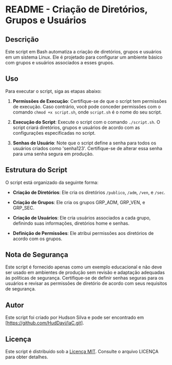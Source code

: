 # README - Criação de Diretórios, Grupos e Usuários

## Descrição
Este script em Bash automatiza a criação de diretórios, grupos e usuários em um sistema Linux. Ele é projetado para configurar um ambiente básico com grupos e usuários associados a esses grupos.

## Uso
Para executar o script, siga as etapas abaixo:

1. **Permissões de Execução**: Certifique-se de que o script tem permissões de execução. Caso contrário, você pode conceder permissões com o comando `chmod +x script.sh`, onde `script.sh` é o nome do seu script.

2. **Execução do Script**: Execute o script com o comando `./script.sh`. O script criará diretórios, grupos e usuários de acordo com as configurações especificadas no script.

3. **Senhas de Usuário**: Note que o script define a senha para todos os usuários criados como 'senha123'. Certifique-se de alterar essa senha para uma senha segura em produção.

## Estrutura do Script
O script está organizado da seguinte forma:

- **Criação de Diretórios**: Ele cria os diretórios `/publico`, `/adm`, `/ven`, e `/sec`.

- **Criação de Grupos**: Ele cria os grupos GRP_ADM, GRP_VEN, e GRP_SEC.

- **Criação de Usuários**: Ele cria usuários associados a cada grupo, definindo suas informações, diretórios home e senhas.

- **Definição de Permissões**: Ele atribui permissões aos diretórios de acordo com os grupos.

## Nota de Segurança
Este script é fornecido apenas como um exemplo educacional e não deve ser usado em ambientes de produção sem revisão e adaptação adequadas às políticas de segurança. Certifique-se de definir senhas seguras para os usuários e revisar as permissões de diretório de acordo com seus requisitos de segurança.

## Autor
Este script foi criado por Hudson Silva e pode ser encontrado em [https://github.com/HudDavi/IaC.git].

## Licença
Este script é distribuído sob a [Licença MIT](https://opensource.org/licenses/MIT). Consulte o arquivo LICENÇA para obter detalhes.